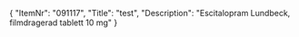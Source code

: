 {
  "ItemNr": "091117",
  "Title": "test",
  "Description": "Escitalopram Lundbeck, filmdragerad tablett 10 mg"
}